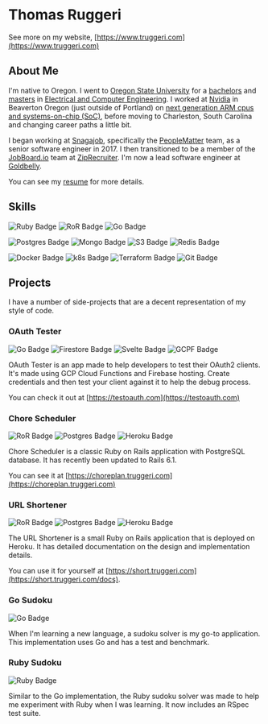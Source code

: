 # Thomas Ruggeri

See more on my website, [https://www.truggeri.com](https://www.truggeri.com)

## About Me

I'm native to Oregon. I went to [Oregon State University](https://oregonstate.edu/) for a
[bachelors](https://eecs.oregonstate.edu/academics/undergraduates/electrical-computer-engineering) and
[masters](https://eecs.oregonstate.edu/current-students/graduate/ece-program) in
[Electrical and Computer Engineering](https://eecs.oregonstate.edu/).
I worked at [Nvidia](https://www.nvidia.com/en-us/about-nvidia/) in Beaverton Oregon (just outside of Portland)
on [next generation ARM cpus and systems-on-chip (SoC)](https://en.wikipedia.org/wiki/Project_Denver),
before moving to Charleston, South Carolina and changing career paths a little bit.

I began working at [Snagajob](https://www.snagajob.com/about/), specifically the
[PeopleMatter](https://www.peoplematter.com)
team, as a senior software engineer in 2017. I then transitioned to be a member of the [JobBoard.io](https://www.jobboard.io) team at
[ZipRecruiter](https://www.ziprecruiter.com/hiring/technology). I'm now a lead software engineer at [Goldbelly](https://www.goldbelly.com).

You can see my [resume](https://truggeri.com/resume/) for more details.

## Skills

![Ruby Badge](https://img.shields.io/badge/-Ruby-81302f?style=flat&labelColor=9a1c19&logo=ruby&logoColor=white)
![RoR Badge](https://img.shields.io/badge/-Ruby_On_Rails-b32424?style=flat&labelColor=cc0000&logo=ruby-on-rails&logoColor=white)
![Go Badge](https://img.shields.io/badge/-Go-0084c0?style=flat&labelColor=00ADD8&logo=go&logoColor=white)

![Postgres Badge](https://img.shields.io/badge/-PostgreSQL-426078?style=flat&labelColor=336791&logo=postgresql&logoColor=white)
![Mongo Badge](https://img.shields.io/badge/-Mongo_DB-588958?style=flat&labelColor=47A248&logo=mongodb&logoColor=white)
![S3 Badge](https://img.shields.io/badge/-S3-598143?style=flat&labelColor=569A31&logo=amazon-s3&logoColor=white)
![Redis Badge](https://img.shields.io/badge/-Redis-c2564e?style=flat&labelColor=DC382D&logo=redis&logoColor=white)

![Docker Badge](https://img.shields.io/badge/-Docker-4b99d4?style=flat&labelColor=2496ED&logo=docker&logoColor=white)
![k8s Badge](https://img.shields.io/badge/-k8s-567bcc?style=flat&labelColor=326CE5&logo=kubernetes&logoColor=white)
![Terraform Badge](https://img.shields.io/badge/-Terraform-775ecb?style=flat&labelColor=623CE4&logo=terraform&logoColor=white)
![Git Badge](https://img.shields.io/badge/-Git-d66a57?style=flat&labelColor=F05032&logo=git&logoColor=white)

## Projects

I have a number of side-projects that are a decent representation of my style of code.

### OAuth Tester

![Go Badge](https://img.shields.io/badge/-Go-0084c0?style=flat&labelColor=00ADD8&logo=go&logoColor=white)
![Firestore Badge](https://img.shields.io/badge/-Firestore-e6c152?style=flat&labelColor=FFCA28&logo=firebase&logoColor=white)
![Svelte Badge](https://img.shields.io/badge/-Svelte-e65c2e?style=flat&labelColor=FF3E00&logo=svelte&logoColor=white)
![GCPF Badge](https://img.shields.io/badge/-GCP_Functions-6794db?style=flat&labelColor=4285F4&logo=google-cloud&logoColor=white)

OAuth Tester is an app made to help developers to test their OAuth2 clients. It's made using GCP Cloud Functions and Firebase hosting. Create credentials and then test your client against it to help the debug process.

You can check it out at [https://testoauth.com](https://testoauth.com)

### Chore Scheduler

![RoR Badge](https://img.shields.io/badge/-Ruby_On_Rails-b32424?style=flat&labelColor=cc0000&logo=ruby-on-rails&logoColor=white)
![Postgres Badge](https://img.shields.io/badge/-PostgreSQL-426078?style=flat&labelColor=336791&logo=postgresql&logoColor=white)
![Heroku Badge](https://img.shields.io/badge/-Heroku-45197f?style=flat&labelColor=430098&logo=heroku&logoColor=white)

Chore Scheduler is a classic Ruby on Rails application with PostgreSQL database. It has recently been updated to Rails 6.1.

You can see it at [https://choreplan.truggeri.com](https://choreplan.truggeri.com)

### URL Shortener

![RoR Badge](https://img.shields.io/badge/-Ruby_On_Rails-b32424?style=flat&labelColor=cc0000&logo=ruby-on-rails&logoColor=white)
![Postgres Badge](https://img.shields.io/badge/-PostgreSQL-426078?style=flat&labelColor=336791&logo=postgresql&logoColor=white)
![Heroku Badge](https://img.shields.io/badge/-Heroku-45197f?style=flat&labelColor=430098&logo=heroku&logoColor=white)

The URL Shortener is a small Ruby on Rails application that is deployed on Heroku. It has detailed documentation on the design and implementation details.

You can use it for yourself at [https://short.truggeri.com](https://short.truggeri.com/docs).

### Go Sudoku

![Go Badge](https://img.shields.io/badge/-Go-0084c0?style=flat&labelColor=00ADD8&logo=go&logoColor=white)

When I'm learning a new language, a sudoku solver is my go-to application. This implementation uses Go and has a test and benchmark.

### Ruby Sudoku

![Ruby Badge](https://img.shields.io/badge/-Ruby-81302f?style=flat&labelColor=9a1c19&logo=ruby&logoColor=white)

Similar to the Go implementation, the Ruby sudoku solver was made to help me experiment with Ruby when I was learning. It now includes an RSpec test suite.
